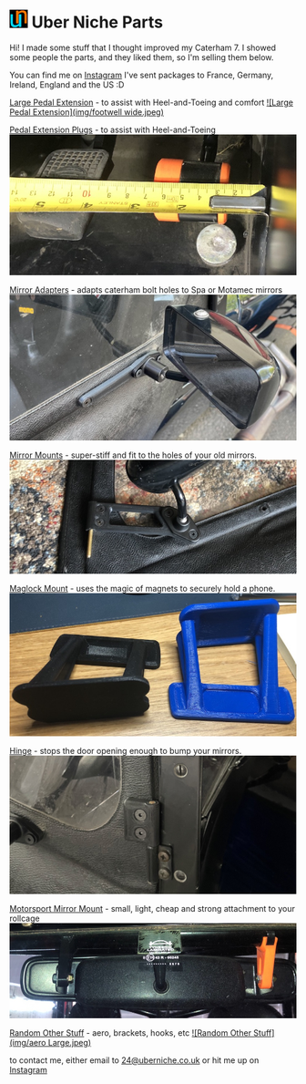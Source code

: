 # ![Logo](logo-32.png) Uber Niche Parts

Hi! I made some stuff that I thought improved my Caterham 7. I showed some people the parts, and they liked them, so I'm selling them below. 

You can find me on [Instagram](https://www.instagram.com/uber.niche/)
I've sent packages to France, Germany, Ireland, England and the US :D

[Large Pedal Extension](/large-pedals) - to assist with Heel-and-Toeing and comfort
[![Large Pedal Extension](img/footwell wide.jpeg)](/large-pedals)

[Pedal Extension Plugs](/pedals) - to assist with Heel-and-Toeing
[![Pedal Extension Plugs](img/measure-s3.jpeg)](/pedals)

[Mirror Adapters](/caterham-spa-adapters) - adapts caterham bolt holes to Spa or Motamec mirrors
[![Mirror Adapters](img/adapter-fitted.jpeg)](/caterham-spa-adapters)

[Mirror Mounts](/mirror-mounts) - super-stiff and fit to the holes of your old mirrors.
[![Mirror Mounts](img/shallow.jpeg)](/mirror-mounts)

[Maglock Mount](/maglock) - uses the magic of magnets to securely hold a phone.
[![Maglock Mount](img/maglock.jpeg)](/maglock)

[Hinge](/door-limit-hinge) - stops the door opening enough to bump your mirrors.
[![Hinge](img/hinge-short.jpeg)](/door-limit-hinge)

[Motorsport Mirror Mount](/momimo) - small, light, cheap and strong attachment to your rollcage
[![Motorsport Mirror Mount](img/momimo.jpeg)](/momimo)

[Random Other Stuff](/other-stuff) - aero, brackets, hooks, etc
[![Random Other Stuff](img/aero Large.jpeg)](/other-stuff)

to contact me, either email to <24@uberniche.co.uk> or hit me up on [Instagram](https://www.instagram.com/uber.niche/)